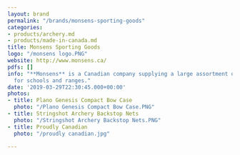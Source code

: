 ```yaml
---
layout: brand
permalink: "/brands/monsens-sporting-goods"
categories:
- products/archery.md
- products/made-in-canada.md
title: Monsens Sporting Goods
logo: "/monsens logo.PNG"
website: http://www.monsens.ca/
pdfs: []
info: "**Monsens** is a Canadian company supplying a large assortment of archery equipment
  for schools and ranges."
date: '2019-03-29T22:30:45.000+00:00'
photos:
- title: Plano Genesis Compact Bow Case
  photo: "/Plano Genesis Compact Bow Case.PNG"
- title: Stringshot Archery Backstop Nets
  photo: "/Stringshot Archery Backstop Nets.PNG"
- title: Proudly Canadian
  photo: "/proudly canadian.jpg"

---
```

